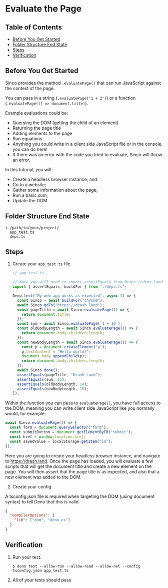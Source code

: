 # Evaluate the Page

## Table of Contents

- [Before You Get Started](#before-you-get-started)
- [Folder Structure End State](#folder-structure-end-state)
- [Steps](#steps)
- [Verification](#verification)

## Before You Get Started

Sinco provides the method `.evaluatePage()` that can run JavaScript against the
context of the page.

You can pass in a string (`.evaluatePage('1 + 2')`) or a function
(`.evaluatePage(() => document.title)`).

Example evaluations could be:

- Querying the DOM (getting the child of an element)
- Returning the page title
- Adding elements to the page
- Run equations
- Anything you could write in a client side JavaScript file or in the console,
  you can do here!
- If there was an error with the code you tried to evaluate, Sinco will throw an
  error.

In this tutorial, you will:

- Create a headless browser instance; and
- Go to a website;
- Gather some information about the page;
- Run a basic sum;
- Update the DOM.

## Folder Structure End State

```text
▾ /path/to/your/project/
  app_test.ts
  deps.ts
```

## Steps

1. Create your `app_test.ts` file.

    ```typescript
    // app_test.ts

    // Note you will need to import assertEquals from https://deno.land/std/testing/asserts.ts
    import { assertEquals, buildFor } from "./deps.ts";

    Deno.test("My web app works as expected", async () => {
      const Sinco = await buildFor("chrome");
      await Sinco.goTo("https://drash.land");
      const pageTitle = await Sinco.evaluatePage(() => {
        return document.title;
      });
      const sum = await Sinco.evaluatePage(`1 + 10`);
      const oldBodyLength = await Sinco.evaluatePage(() => {
        return document.body.children.length;
      });
      const newBodyLength = await Sinco.evaluatePage(() => {
        const p = document.createElement("p");
        p.textContent = "Hello world!";
        document.body.appendChild(p);
        return document.body.children.length;
      });
      await Sinco.done();
      assertEquals(pageTitle, "Drash Land");
      assertEquals(sum, 11);
      assertEquals(oldBodyLength, 14);
      assertEquals(newBodyLength, 15);
    });
    ```

Within the function you can pass to `evaluatePage()`, you have full access to
the DOM, meaning you can write client side JavaScript like you normally would,
for example:

```typescript
await Sinco.evaluatePage(() => {
  const form = document.querySelector("form");
  const submitButton = document.getElementById("submit");
  const href = window.location.href;
  const savedValue = localStorage.getItem("id");
});
```

Here you are going to create your headless browser instance, and navigate to
https://drash.land. Once the page has loaded, you will evaluate a few scripts
that will get the document title and create a new element on the page. You will
then assert that the page title is as expected, and also that a new element was
added to the DOM.

2. Create your config

A tsconfig.json file is required when targeting the DOM (using document syntax)
to tell Deno that this is valid.

```json
{
  "compilerOptions": {
    "lib": ["dom", "deno.ns"]
  }
}
```

## Verification

1. Run your test.

    ```shell
    $ deno test --allow-run --allow-read --allow-net --config tsconfig.json app_test.ts
    ```

2. All of your tests should pass
